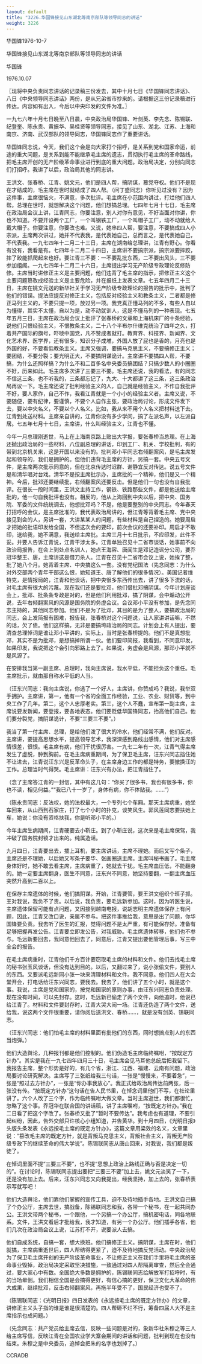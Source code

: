 ```yaml
---
layout: default
title: "3226.华国锋接见山东湖北等南京部队等领导同志的讲话"
weight: 3226
---
```


华国锋1976-10-7

华国锋接见山东湖北等南京部队等领导同志的讲话

华国锋

1976.10.07

〖现将中央负责同志讲话的记录稿三份发去，其中十月七日《华国锋同志讲话》、八日《中央领导同志讲话》两份，是从兄弟省市抄来的。请根据这三份记录稿进行传达。内容如有出入，今后以中央印发的文件为准。〗

一九七六年十月七日晚至八日晨，中央政治局华国锋、叶剑英、李先念、陈锡联、纪登奎、陈永贵、黄振华、吴桂贤等领导同志，接见了山东、湖北、江苏、上海和南京、济南、武汉部队的领导同志，华国锋同志作了重要讲话。

华国锋同志说，今天，我们这个会是向大家打个招呼，是关系到党和国家命运，前途的重大问题，是关系到能不能继承毛主席的遗志，贯彻执行毛主席的革命路线，把毛主席开创的无产阶级革命事业进行到底的重大问题。政治局决定，分别向同志们打招呼。我讲了以后，政治局其他的同志讲。

王洪文、张春桥、江青、姚文元，他们是四人帮，搞阴谋，篡党夺权。他们不是现在才结成的，毛主席在世时就结成了四人帮。（问丁盛同志）你听见过没有？因为这件事，主席很恼火，不满意，多次批评。毛主席在小范围内讲过，打烂他们四人帮。总理在世时，就想解决这个问题，他们想搞总理。七四年七月十七日，毛主席在政治局会议上讲，江青同志，你要注意，别人对你有意见，不好当面对你讲，你也不知道。不要开设两个工厂，一个叫钢铁工厂，一个叫帽子工厂，动不动就给人戴大帽子。你要注意，你要改也难。又说，她串四人帮，要注意，不要搞成四人小宗派，主席两次讲过，她并不代表我，是代表她自己，总而言之，是代表她自己，不代表我。一九七四年十二月二十三日，主席在湖南给总理讲，江青有野心。你看有没有，我看是有。七四年十二月二十四日，主席讲不要搞宗派，搞宗派要摔跤，摔了跤能抓爬起来也好。要江青三不要：一不要乱批东西，二不要出风头，三不要参加组阁。一九七四年十二月二十六日，主席提出学习无产阶级专政理论反修防修。主席当时讲修正主义是主要问题，他们违背了毛主席的指示，把修正主义这个主要问题篡改成经验主义是主要危险，并在报纸上发表文章。七五年四月二十三日，主席在姚文元送的新华社关于学习无产阶级专政理论的报告的批示中，批判了他们的错误。提法应提反对修正主义，包括反对经验主义和教条主义，二者都是修正马列主义的，不要只提一项，放过另一项。我党真正懂马列的不多，有些人自以为懂得，其实不太懂，自以为是，动不动就训人，这是不懂马列的一种表现。七五年五月三日，主席在政治局会议上批评了张春桥的文章和上海机床厂的十条经验，说他们只恨经验主义，不恨教条主义，二十八个半布尔什维克统治了四年之久，打着共产国际的旗号，吓唬中国党，凡不赞成者就打。教育界、科技界、新闻界、文化艺术界、医学界，还有很多，知识分子成堆，外国人放了屁也是香的，月亮也是外国的好，不要看低教条主义。主席又强调，要搞马克思主义，不要搞修正主义；要团结，不要分裂；要光明正大，不要搞阴谋诡计。主席讲不要搞四人帮，不要搞，为什么还照样搞？为什么不和二百多名中央委员搞团结？只搞少数人的小圈圈不好，历来如此。毛主席多次讲了三要三不要。毛主席还说，我的看法，有的同志不信这三条，也不听我的，三条都忘记了，九大、十大都讲了这三条，这三条政治局再议一下。毛主席还说了批判经验主义的人，自己就是经验主义，不作自我批评不好，要人家作，自己不作，我看江青就是一个小小的经验主义者。主席又说，不要随便，要有纪律，要谨慎，不要个人自作主张，要政治局讨论，形成文件发下去，要以中央名义，不要以个人名义。比如，我从来不用个人名义把材料送下去。江青到处送材料。主席亲自讲的，江青你没有多少学问，搞了左派名声，以左派自居。七五年七月十七日，主席讲，什么叫经验主义，江青也不懂。

今年一月总理刚逝世，马上在上海南京路上贴出大字报，要张春桥当总理。在上海还抛出政治局的一些材料，八位副总理的讲话，印到工厂、机关、学校批判，有的带到北京机关来，这是开国以来没有的。批判邓小平同志右倾翻案风，是毛主席发起和领导的，我们是拥护的。但他们违背毛主席的方针，另搞一套。中央五号文件，是主席两次批示同意的，但在北京传达时迟群、谢静宜反对传达。说五号文件是和清华唱对台戏。清华不是按主席批示办，主席批的一个精神，他们是又一个精神。今后，批邓还要继续批，右倾翻案风还要反击。但是他们一句也没有自我批评。在很长一段时间里，王洪文主持工作，钢铁、铁路那些文件，都是他送给主席批的，他一句自我批评也没有。相反的，他从上海回到中央以后，把中央、国务院、军委的文件统统调去，他想批邓吗？不是，他是要整别的中央同志。今年春天打招呼的会议，是主席批准的，我代表政治局讲的，但江青等背着毛主席、党中央接见到会的人，另讲一套，大讲某某人的问题，有些材料是自己捏造的。她要周启才把她的批语印发给全国，不但这次会的要印，前次会议的还要补印。周启才不敢印，送给我，她不满意，我送给主席批。主席三月十七日批示，不应印发，此件不妥。并要人告诉江青说，江青干涉太多。江青单独召见十二省市谈话，她事前不向政治局报告，在会上到处点名训人，她点王海容、唐闻生是邓记造谣分公司，要乔冠华整王、唐，主席讲这是借刀杀人。江青在召见十二省市会议上说，她挨了整，批了她八个月。她背着主席、中央搞这么一套。没有党纪国法（先念同志：为什么对外交部两个青年干部这么恨，她知道王、唐了解他们的很多情况）。美国记者维特克，是情报局的，江青和他谈话，把中央很多东西传出去，讲了很多下流的话，对毛主席有很大的污蔑。现在我们还是要批邓，他们借批邓搞阴谋。今年计划座谈会上，批邓、批条条专政是对的，但是他们利用批邓，搞了阴谋，会中煽动公开说，去年右倾翻案风的风源是国务院的务虚会议。会议邓小平没有参加，是先念同志主持的，其他同志参加。他们不是为了批邓，其目的是为了整人，要搞政治局的同志，会上发简报有困难，报告我，张春桥对这个问题说，让人家讲讲话嘛，不然的话，欠了债。他们这样搞，无非是要搞垮政治局的同志。计划会上有人提出，要清查总理悼词是谁让邓小平讲的，实际上，当时是张春桥提的。他们不是真想批邓，其实不是为批邓，是想搞掉所谓一伙。他们要印简报，我看到，不同意印发，如果印发，我说把这个会引向邪路上去了。如果说，务虚会是风源，那邓小平就不是风源了。

在安排我当第一副主席、总理时，我向主席说，我水平低，不能担负这个重任。毛主席批示，就由那自称水平低的人当。

（汪东兴同志：我向主席说，你选了一个好人，主席讲，你赞成吗？我说，我举双手拥护。主席讲，第一，他有一个省的全面工作经验，工业、农业、财贸等，到中央工作了几年。第二，这个人忠厚老实。第三，这个人不蠢，宣布第一副主席，主席说要发新闻，要登报，要各地表态。他们要贬低华国锋同志，抬高他们自己。他们要分裂党，搞阴谋诡计，不要“三要三不要”。）

我当了第一付主席、总理，是给他们泼了很大的冷水，他们经常不满，他们反对。主席讲，要提高思想水平，提高领导艺术，我深深感到路线出感情，他们对主席感情很差，很恨。毛主席有病，他们干扰很厉害。一九七二年有一次，江青气得主席发生了虚脱，肿到胸前。在毛主席病重期间，为了保卫毛主席，汪东兴同志挡住她不让进去，江青说汪东兴是反革命头子，在主席身边工作的都是特务，要撤换汪的工作。总理当时气得哭。毛主席讲：汪东兴有办法，把江青挡住了。

（念了主席答江青的一封信，其中有这几句：“你买了很多书，我也有很多书，你也不读，相见何益。”“我已八十一岁了，身体有病，你不体贴我。……”）

（陈永贵同志：反法权，她的法权最大，一个专列七个车厢。那天主席病重，她坐车回来，从山西到石家庄，打了七个小时的扑克，谈笑风生。郭风莲同志要扶她上车，她说：你没有资格扶我，你是听邓小平的。）

今年主席生病期间，江青硬要去小靳庄。到了小靳庄说，这次来是毛主席保驾，我冲破了国务院封锁才出来的。纯属造谣。

九月四日，江青要出去，插上耳机，要主席讲话，主席不理她。而后又写个条子，主席还是不理她，以后她又写条子要华、张画圈送主席。主席叫秘书画了。毛主席身体好时，她不敢去看主席，主席病重了，她就去干扰。毛主席血压低，不能翻身的。她一定要主席翻身，医生不同意，汪东兴不同意，她坚持要翻，一翻主席血压突然升高到二百以上。

在保存主席遗体的时候，他们搞阴谋。开始，江青要管，要王洪文组织个班子抓。王对我说，我负不了责。以后说，我负责，要毛远新参加。这时，因为听医生说，主席遗体保留可能有点问题，又因接到越南电报，说胡志明主席遗体保存上有问题，因此，江青又改口说，亲属不参与。把这件事推给我，意思是出了问题，你华国锋要负责。我去听了医生的汇报，觉得问题不是太严重，有可能保存好。准备有足够把握再发公告。江青要立即发公告，对我威胁。毛主席遗体转移，他们也不参与。毛远新要回去，我同意他回去了，同意后，江青又提出要他管理后事，写三中全会的报告。

在毛主席病重时，江青他们千方百计要窃取毛主席的材料和文件。他们去找毛主席的秘书张玉风谈话，但没有达到目的。以后，又翻过来了，说小张偷文件，要别人的东西。又要派毛远新同小张一块来清理材料和文件。我不同意。他们四人在大会堂开会，打电话给汪东兴同志，要我去。我去了，他们讲了五个小时，就是这个事。我说，主席是党和国家的，按党和国家的原则办事，由汪东兴同志负责处理。现在没有时间，可以先封存。这时，毛远新已偷走了两个文件，向他追时，他说已给江青了。材料和文件要封存时，江青大哭大闹一场。江青还伪造了两个文件，送给我，说这两个文件很重要，请你阅后送洪文、春桥……，就是没有剑英、锡联同志。

（汪东兴同志：他们怕毛主席的材料里面有批他们的东西，同时想搞点别人的东西当炮弹。）

他们大造舆论，几种报刊都是他们控制的。他们伪造毛主席临终嘱咐，“按既定方针办”。其实是我在一九七四年四月三十日，毛主席会见马耳他总统后把我留下。我报告主席，整个形势是好的，有几个省，浙江、江西、福建、云南有问题，政治局要讨论研究解决。主席写了三张纸给我三句话，一张是“慢慢来，不要着急”，一张是“照过去方针办”，一张是“你办事我放心”。我正式给政治局传达前两张，后一张没有传。“按既定方针办”这句话在告人民书里，在悼念词里他们不写，在社论里讲了。六个人改了三个字，作为临终嘱咐大做文章。当时主席逝世，我们都很忙，忽略了这个事。乔冠华在联合国的讲话稿，讲了主席嘱咐，“按既定方针办。”我在二日看了把这个字改了。张春桥又批了“暂时不要传达”。我考虑也有道理，不要引起纠纷，因此，告外交部只许核心小组知道，并告黄华。到十月四日，《光明日报》头版头条发表《永远按毛主席的既定方针办》，这篇文章用梁效的名义，文章里说：“篡改毛主席的既定方针，就是背叛马克思主义，背叛社会主义，背叛无产阶级专政下的继续革命的伟大学说”。陈锡联同志从唐山回来，对我说，我们都是叛徒了。

在悼词里面不提“三要三不要”，也不提“思想上政治上路线正确与否是决定一切的”。在讨论时，陈锡联同志提出要把“三要三不要”加上去，姚文元淡笑了一下，还是没有加上去。后来，汪东兴同志又向我提出，经我坚持，加上去的，张春桥表示写就写吧！

他们大造舆论，他们靠他们掌握的宣传工具，迫不及待地插手各地。王洪文自己搞了个办公厅，主席去世，搞战备，陈锡联同志和我，各带一个秘书，在一起共同办公。王洪文带两个秘书，一个跟他，一个另搞一个办公厅，搞机密电话，同各地联系。文件，王洪文看后才批给我，我才知道，有另一个办公厅。他们插手各省，他们几次在政治局会议上说，江苏打不开，说要派人去搞。

他们自成系统，自搞一套，想大换班。他们搞修正主义。搞阴谋，主席在时，他们就搞，主席病重逝世后，四人帮结得更紧了，迫不及待地搞反党活动。中央政治局为了保卫毛主席开创的无产阶级革命事业，不让修正主义在我们手里将毛主席的革命事业毁掉，政治局决定采取坚决措施，一致通过对四人帮隔离审查，然后全会通过，要大家心中有数。全国绝大多数是拥护的，陈锡联同志给解放军打招呼时，有的当场晕倒。我们相信全国是会搞得更好，有信心搞的更好，保卫文化大革命的伟大成果，继续批邓，反击右倾翻案风，再拖半年受不了，国民经济也受不了。

（陈锡联同志：《光明日报》四日发表的《永远按毛主席的既定方针办》的文章，讲修正主义头子指的谁是谁是很清楚的。四人帮砸不烂不行，筹备四届人大不是主席指示也成问题。）

（先念同志：共产党员给主席去信，反映一些问题是对的，象新华社朱穆之等三人给主席写信，反映江青在全国农业学大寨会期间的讲话和问题，批判到现在也没有结束。朱穆之是中央委员，追悼会把朱的名字也划掉了。）

CCRADB


